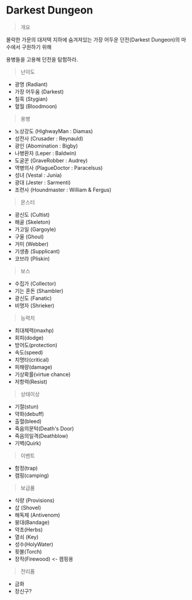# Darkest Dungeon

> 개요
>
몰락한 가문의 대저택 지하에 숨겨져있는 가장 어두운 던전(Darkest Dungeon)의 마수에서 구원하기 위해

용병들을 고용해 던전을 탐험하라.

> 난이도
>
* 광명 (Radiant)
* 가장 어두움 (Darkest)
* 칠흑 (Stygian)
* 혈월 (Bloodmoon)

> 용병
>
* 노상강도 (HighwayMan : Diamas)
* 성전사 (Crusader : Reynauld)
* 광인 (Abomination : Bigby)
* 나병환자 (Leper : Baldwin)
* 도굴꾼 (GraveRobber : Audrey)
* 역병의사 (PlagueDoctor : Paracelsus)
* 성녀 (Vestal : Junia)
* 광대 (Jester : Sarmenti)
* 조련사 (Houndmaster : William & Fergus)

> 몬스터
>
* 광신도 (Cultist)
* 해골 (Skeleton)
* 가고일 (Gargoyle)
* 구울 (Ghoul)
* 거미 (Webber)
* 기생충 (Supplicant)
* 코브라 (Pliskin)

> 보스
>
* 수집가 (Collector)
* 기는 혼돈 (Shambler)
* 광신도 (Fanatic)
* 비명자 (Shrieker)

> 능력치
>
* 최대체력(maxhp)
* 회피(dodge)
* 방어도(protection)
* 속도(speed)
* 치명타(critical)
* 피해량(damage)
* 기상확률(virtue chance)
* 저항력(Resist)

> 상태이상
>
* 기절(stun)
* 약화(debuff)
* 출혈(bleed)
* 죽음의문턱(Death's Door)
* 죽음의일격(Deathblow)
* 기벽(Quirk)

> 이벤트
>
* 함정(trap)
* 캠핑(camping)

> 보급품
>
* 식량 (Provisions)
* 삽 (Shovel)
* 해독제 (Antivenom)
* 붕대(Bandage)
* 약초(Herbs)
* 열쇠 (Key)
* 성수(HolyWater)
* 횟불(Torch)
* 장작(Firewood) <- 캠핑용

> 전리품
>
* 금화
* 장신구?
